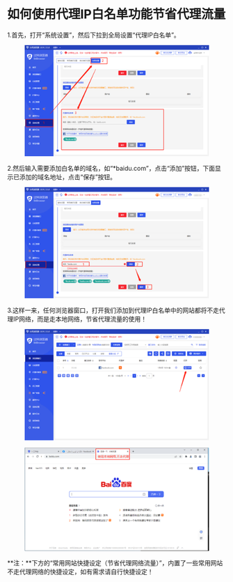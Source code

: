 # 如何使用代理IP白名单功能节省代理流量

1.首先，打开“系统设置”，然后下拉到全局设置“代理IP白名单”。

<figure><img src="../../.gitbook/assets/企业微信截图_16729926068570.png" alt=""><figcaption></figcaption></figure>

2.然后输入需要添加白名单的域名，如“\*baidu.com”，点击“添加”按钮，下面显示已添加的域名地址，点击“保存”按钮。

<figure><img src="../../.gitbook/assets/企业微信截图_16729940187911.png" alt=""><figcaption></figcaption></figure>

3.这样一来，任何浏览器窗口，打开我们添加到代理IP白名单中的网站都将不走代理IP网络，而是走本地网络，节省代理流量的使用！

<figure><img src="../../.gitbook/assets/企业微信截图_16729953388205 (1).png" alt=""><figcaption></figcaption></figure>

<figure><img src="../../.gitbook/assets/企业微信截图_1672996570326 (1).png" alt=""><figcaption></figcaption></figure>

**注：**下方的“常用网站快捷设定（节省代理网络流量）”，内置了一些常用网站不走代理网络的快捷设定，如有需求请自行快捷设定！
